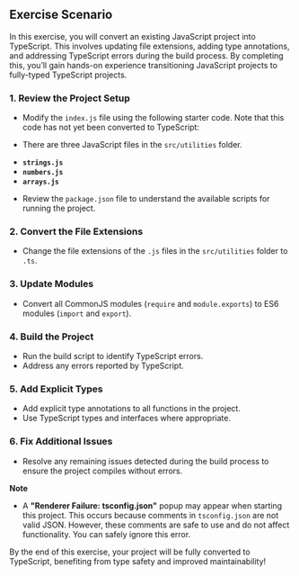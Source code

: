 ## Exercise Scenario

In this exercise, you will convert an existing JavaScript project into TypeScript. This involves updating file extensions, adding type annotations, and addressing TypeScript errors during the build process. By completing this, you’ll gain hands-on experience transitioning JavaScript projects to fully-typed TypeScript projects.

### 1. Review the Project Setup

* Modify the `index.js` file using the following starter code. Note that this code has not yet been converted to TypeScript:

* There are three JavaScript files in the `src/utilities` folder.
- **`strings.js`**
- **`numbers.js`**
- **`arrays.js`**

* Review the `package.json` file to understand the available scripts for running the project.

### 2. Convert the File Extensions

* Change the file extensions of the `.js` files in the `src/utilities` folder to `.ts`.

### 3. Update Modules

* Convert all CommonJS modules (`require` and `module.exports`) to ES6 modules (`import` and `export`).

### 4. Build the Project

* Run the build script to identify TypeScript errors.
* Address any errors reported by TypeScript.

### 5. Add Explicit Types

* Add explicit type annotations to all functions in the project.
* Use TypeScript types and interfaces where appropriate.

### 6. Fix Additional Issues

* Resolve any remaining issues detected during the build process to ensure the project compiles without errors.

**Note**

* A **"Renderer Failure: tsconfig.json"** popup may appear when starting this project. This occurs because comments in `tsconfig.json` are not valid JSON. However, these comments are safe to use and do not affect functionality. You can safely ignore this error.

By the end of this exercise, your project will be fully converted to TypeScript, benefiting from type safety and improved maintainability!
